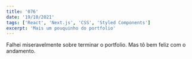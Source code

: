 ```yaml
---
title: '076'
date: '19/10/2021'
tags: ['React', 'Next.js', 'CSS', 'Styled Components']
excerpt: 'Mais um pouquinho do portfolio'
---
```

Falhei miseravelmente sobre terminar o portfolio. Mas tô bem feliz com o andamento.
